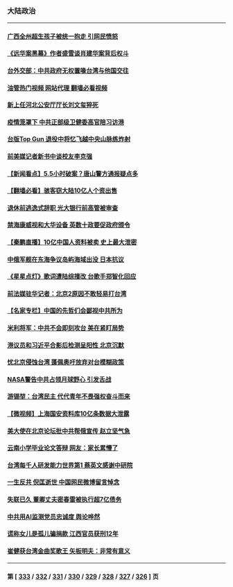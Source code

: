 ### 大陆政治
---
#### [广西全州超生孩子被统一抱走 引网民愤怒](../../pages/ncid277/n13773980.md?07052045) 
#### [《远华案黑幕》作者盛雪谈肖建华案背后权斗](../../pages/ncid277/n13773995.md?07052045) 
#### [台外交部：中共政府无权置喙台湾与他国交往](../../pages/ncid277/n13773963.md?07052045) 
#### [油管热门视频 网站代理 翻墙必看视频](http://209.222.30.114:81/youtube.html?07052045)
#### [新上任河北公安厅厅长刘文玺猝死](../../pages/ncid277/n13773972.md?07052045) 
#### [疫情笼罩下 中共正部级卫健委高官陪习访港](../../pages/ncid277/n13773801.md?07052045) 
#### [台版Top Gun 退役中将忆飞越中央山脉练炸射](../../pages/ncid277/n13773720.md?07052045) 
#### [前美媒记者新书中谈校友李克强](../../pages/ncid277/n13773712.md?07052045) 
#### [【新闻看点】5.5小时破案？唐山警方通报疑点多](../../pages/ncid277/n13773559.md?07052045) 
#### [【翻墙必看】骇客窃大陆10亿人个资出售](../../pages/ncid277/n13773665.md?07052045) 
#### [退休前逃逸式辞职 光大银行前高管被审查](../../pages/ncid277/n13773639.md?07052045) 
#### [禁海康威视和大华设备 英数十政要促政府颁令](../../pages/ncid277/n13773576.md?07052045) 
#### [【秦鹏直播】10亿中国人资料被卖 史上最大泄密](../../pages/ncid277/n13773552.md?07052045) 
#### [中俄军舰在东海争议岛屿海域出没 日本抗议](../../pages/ncid277/n13773487.md?07052045) 
#### [《星星点灯》歌词遭陆综擅改 台歌手郑智化回应](../../pages/ncid277/n13773543.md?07052045) 
#### [前法媒驻华记者：北京2原因不敢轻易打台湾](../../pages/ncid277/n13773536.md?07052045) 
#### [【名家专栏】中国的先哲们会鄙视中共所为](../../pages/ncid277/n13772913.md?07052045) 
#### [米利将军：中共不会即刻攻台 美在紧盯局势](../../pages/ncid277/n13773470.md?07052045) 
#### [港议员和习近平合影后检测呈阳性 北京沉默](../../pages/ncid277/n13773479.md?07052045) 
#### [忧北京侵蚀台湾 蓬佩奥吁放弃对台模糊政策](../../pages/ncid277/n13773463.md?07052045) 
#### [NASA警告中共占领月球野心 引发舌战](../../pages/ncid277/n13773445.md?07052045) 
#### [游锡堃：台湾民主 代代青年不畏强权奋斗而来](../../pages/ncid277/n13773334.md?07052045) 
#### [【微视频】上海国安资料库10亿条数据大泄露](../../pages/ncid277/n13772852.md?07052045) 
#### [美大使在北京论坛批中共帮俄宣传 赵立坚气急](../../pages/ncid277/n13773309.md?07052045) 
#### [云南小学毕业论文答辩 网友：家长累懵了](../../pages/ncid277/n13773240.md?07052045) 
#### [台湾每千人研发能力世界第1 蔡英文感谢中研院](../../pages/ncid277/n13773261.md?07052045) 
#### [一生反共 倪匡逝世 中国网民微博留言悼念](../../pages/ncid277/n13773175.md?07052045) 
#### [失联已久 董卿丈夫密春雷被执行超7亿债务](../../pages/ncid277/n13773194.md?07052045) 
#### [中共用AI监测党员忠诚度 舆论哗然](../../pages/ncid277/n13773025.md?07052045) 
#### [谎称女儿是孤儿骗捐款 江西官员获刑12年](../../pages/ncid277/n13773126.md?07052045) 
#### [崔健获台湾金曲奖歌王 矢板明夫：非常有意义](../../pages/ncid277/n13772977.md?07052045) 

---
#### 第 [ [333](./333.md?07052045) / [332](./332.md?07052045) / [331](./331.md?07052045) / [330](./330.md?07052045) / [329](./329.md?07052045) / [328](./328.md?07052045) / [327](./327.md?07052045) / [326](./326.md?07052045) ] 页
